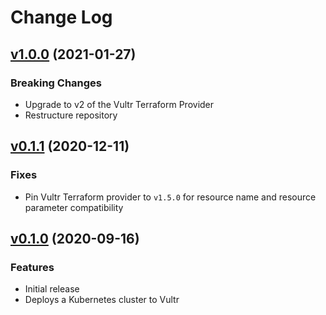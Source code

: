 # Change Log
## [v1.0.0](https://github.com/vultr/terraform-vultr-condor/releases/tag/v1.0.0) (2021-01-27)
### Breaking Changes
* Upgrade to v2 of the Vultr Terraform Provider
* Restructure repository

## [v0.1.1](https://github.com/vultr/terraform-vultr-condor/releases/tag/v0.1.1) (2020-12-11)
### Fixes
* Pin Vultr Terraform provider to `v1.5.0` for resource name and resource parameter compatibility

## [v0.1.0](https://github.com/vultr/terraform-vultr-condor/releases/tag/v0.1.0) (2020-09-16)
### Features
* Initial release
* Deploys a Kubernetes cluster to Vultr

